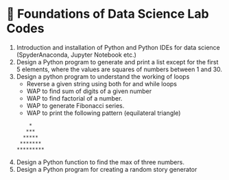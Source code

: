 # 🐍 Foundations of Data Science Lab Codes

1. Introduction and installation of Python and Python IDEs for data science (SpyderAnaconda, Jupyter Notebook etc.)
2. Design a Python program to generate and print a list except for the first 5 elements,
   where the values are squares of numbers between 1 and 30.
3. Design a python program to understand the working of loops
    - Reverse a given string using both for and while loops
    - WAP to find sum of digits of a given number
    - WAP to find factorial of a number.
    - WAP to generate Fibonacci series.
    - WAP to print the following pattern (equilateral triangle)
    ```
        *
       ***
      *****
     *******
    *********
    ```
4. Design a Python function to find the max of three
   numbers.
5. Design a Python program for creating a random story generator

